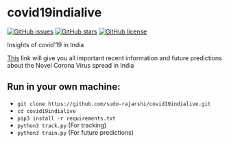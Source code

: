 # covid19indialive 

[![GitHub issues](https://img.shields.io/github/issues/sudo-rajarshi/covid19indialive)](https://github.com/sudo-rajarshi/covid19indialive/issues)
[![GitHub stars](https://img.shields.io/github/stars/sudo-rajarshi/covid19indialive)](https://github.com/sudo-rajarshi/covid19indialive/stargazers)
[![GitHub license](https://img.shields.io/github/license/sudo-rajarshi/covid19indialive)](https://github.com/sudo-rajarshi/covid19indialive/blob/master/LICENSE)


Insights of covid'19 in India

[This](https://covid19indialive.com) link will give you all important recent information and future predictions about the Novel Corona Virus spread in India

## Run in your own machine:
* `git clone https://github.com/sudo-rajarshi/covid19indialive.git`
* `cd covid19indialive`
* `pip3 install -r requirements.txt`
* `python3 track.py` (For tracking)
* `python3 train.py` (For future predictions)
